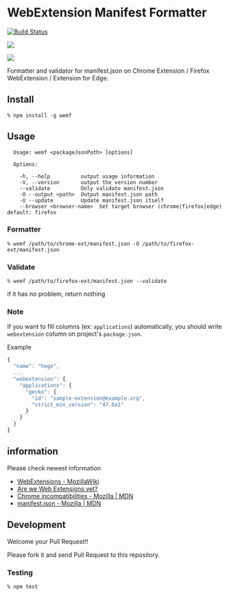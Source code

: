# WebExtension Manifest Formatter

[![Build Status](https://travis-ci.org/pastak/wemf.svg?branch=master)](https://travis-ci.org/pastak/wemf)

[![](https://nodei.co/npm-dl/wemf.png?months=3)](https://www.npmjs.com/package/wemf)

[![](https://nodei.co/npm/wemf.png?downloads=true&downloadRank=true&stars=true)](https://www.npmjs.com/package/wemf)


Formatter and validator for manifest.json on Chrome Extension / Firefox WebExtension / Extension for Edge.

## Install

`% npm install -g wemf`

## Usage

```
  Usage: wemf <packageJsonPath> [options]

  Options:

    -h, --help          output usage information
    -V, --version       output the version number
    --validate          Only validate manifest.json
    -O --output <path>  Output manifest.json path
    -U --update         Update manifest.json itself
    --browser <browser-name>  Set target browser (chrome|firefox|edge) default: firefox
```

### Formatter

`% wemf /path/to/chrome-ext/manifest.json -O /path/to/firefox-ext/manifest.json`

### Validate

`% wemf /path/to/firefox-ext/manifest.json --validate`

if it has no problem, return nothing

### Note

If you want to fill columns (ex: `applications`) automatically, you should write `webextension` column on project's `package.json`.

Example

```js
{
  "name": "hoge",
  ...
  "webextension": {
    "applications": {
      "gecko": {
        "id": "sample-extension@example.org",
        "strict_min_version": "47.0a1"
      }
    }
  }
}
```

## information

Please check newest information

- [WebExtensions - MozillaWiki](https://wiki.mozilla.org/WebExtensions)
- [Are we Web Extensions yet?](http://www.arewewebextensionsyet.com/)
- [Chrome incompatibilities - Mozilla | MDN](https://developer.mozilla.org/en-US/Add-ons/WebExtensions/Chrome_incompatibilities)
- [manifest.json - Mozilla | MDN](https://developer.mozilla.org/en-US/Add-ons/WebExtensions/manifest.json)

## Development

Welcome your Pull Request!!

Please fork it and send Pull Request to this repository.

### Testing

`% npm test`
